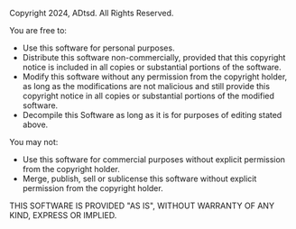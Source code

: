 Copyright 2024, ADtsd. All Rights Reserved.

You are free to:
- Use this software for personal purposes.
- Distribute this software non-commercially, provided that this copyright notice is included in all copies or substantial portions of the software.
- Modify this software without any permission from the copyright holder, as long as the modifications are not malicious and still provide this copyright notice in all copies or substantial portions of the modified software.
- Decompile this Software as long as it is for purposes of editing stated above.

You may not:
- Use this software for commercial purposes without explicit permission from the copyright holder.
- Merge, publish, sell or sublicense this software without explicit permission from the copyright holder.

THIS SOFTWARE IS PROVIDED "AS IS", WITHOUT WARRANTY OF ANY KIND, EXPRESS OR IMPLIED.
